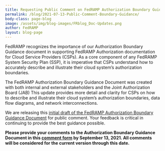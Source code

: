 ```yaml
---
title: Requesting Public Comment on FedRAMP Authorization Boundary Guidance Document
permalink: /blog/2021-07-13-Public-Comment-Boundary-Guidance/
body-class: page-blog
image: /assets/img/blog-images/FRblog_Doc-Updates.png
author: FedRAMP
layout: blog-page
---
```

FedRAMP recognizes the importance of our Authorization Boundary Guidance document in supporting FedRAMP Authorization documentation for Cloud Service Providers (CSPs). As a core component of any FedRAMP System Security Plan (SSP), it is imperative that CSPs understand how to accurately describe and illustrate their cloud system’s authorization boundaries.

The FedRAMP Authorization Boundary Guidance Document was created with both internal and external stakeholders and the Joint Authorization Board (JAB) This update provides more detail and clarity for CSPs on how to describe and illustrate their cloud system’s authorization boundaries, data flow diagrams, and network interconnections.  

We are releasing this <a href="{{site.baseurl}}/assets/resources/documents/CSP_A_FedRAMP_Authorization_Boundary_Guidance.pdf" target="_blank"> initial draft of the FedRAMP Authorization Boundary Guidance Document</a> for public comment. Your feedback is critical in continuing to provide the best guidance possible. 

<strong>Please provide your comments to the Authorization Boundary Guidance Document in this <a href="https://feedback.gsa.gov/jfe/form/SV_cAyjUjI42Shdx4y" target="_blank"> comment form</a> by September  13, 2021. All comments will be considered for the current version through this date.</strong> 